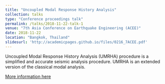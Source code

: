 ```yaml
---
title: "Uncoupled Modal Response History Analysis"
collection: talks
type: "Conference proceedings talk"
permalink: /talks/2018-11-22-talk-1
venue: "7th Asia Conference on Earthquake Engineering (ACEE)"
date: 2018-11-22
location: "Bangkok, Thailand"
slidesurl: 'http://academicpages.github.io/files/0216_7ACEE.pdf'
---
```


Uncoupled Modal Response History Analysis (UMRHA) procedure is a simplified and accurate seismic analysis procedure. UMRHA is an extended version of the classical modal analysis.

[More information here](http://academicpages.github.io/files/0216_7ACEE.pdf)
